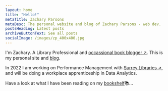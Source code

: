 ```yaml
---
layout: home
title: "Hello!"
metaTitle: Zachary Parsons
metaDesc: The personal website and blog of Zachary Parsons - web dev.
postsHeading: Latest posts
archiveButtonText: See all posts
socialImage: /images/zp_400x400.jpg
---
```

I'm Zachary. A Library Professional and <a href="https://alwaysbooks.co.uk" target="_blank">occassional book blogger ↗</a>. This is my personal site and [blog](/blog).

In 2022 I am working on Performance Management with <a href="https://surreycc.gov.uk/libraries" target="_blank">Surrey Libraries ↗</a>, and will be doing a workplace apprenticeship in Data Analytics.

Have a look at what I have been reading on my [bookshelf](/bookshelf)📚...

